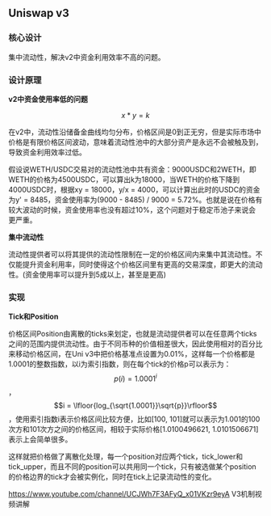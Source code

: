 ## Uniswap v3

### 核心设计

集中流动性，解决v2中资金利用效率不高的问题。

### 设计原理

**v2中资金使用率低的问题**

$$x * y = k$$

在v2中，流动性沿储备金曲线均匀分布，价格区间是0到正无穷，但是实际市场中价格是有限价格区间波动，意味着流动性池中的大部分资产是永远不会被触及到，导致资金利用效率过低。

假设说WETH/USDC交易对的流动性池中共有资金：9000USDC和2WETH，即WETH的价格为4500USDC，可以算出k为18000，当WETH的价格下降到4000USDC时，根据xy = 18000，y/x = 4000，可以计算出此时的USDC的资金为y' = 8485，资金使用率为(9000 - 8485) / 9000 = 5.72%。也就是说在价格有较大波动的时候，资金使用率也没有超过10%，这个问题对于稳定币池子来说会更严重。

**集中流动性**

流动性提供者可以将其提供的流动性限制在一定的价格区间内来集中其流动性。不仅能提升资金利用率，同时使得这个价格区间里有更高的交易深度，即更大的流动性。(资金使用率可以提升到5成以上，甚至是更高)

### 实现

**Tick和Position**

价格区间Position由离散的ticks来划定，也就是流动提供者可以在任意两个ticks之间的范围内提供流动性。由于不同币种的价值相差很大，因此使用相对的百分比来移动价格区间，在Uni v3中把价格基准点设置为0.01%，这样每一个价格都是1.0001的整数指数，以i为索引指数，则在每个tick的价格p可以表示为：$$p(i) = 1.0001^i$$，$$i = \lfloor{log_{\sqrt{1.0001}}\sqrt{p}}\rfloor$$，使用索引指数i表示价格区间比较方便，比如[100, 101]就可以表示为1.001的100次方和101次方之间的价格区间，相较于实际价格[1.0100496621, 1.0101506671]表示上会简单很多。

这样就把价格做了离散化处理，每一个position对应两个tick，tick_lower和tick_upper，而且不同的position可以共用同一个tick，只有被选做某个position的价格边界的tick才会被实例化，同时在tick上记录流动性的变化。



https://www.youtube.com/channel/UCJWh7F3AFyQ_x01VKzr9eyA V3机制视频讲解
